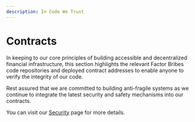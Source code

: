 ```yaml
---
description: In Code We Trust
---
```


# Contracts

In keeping to our core principles of building accessible and decentralized financial infrastructure, this section highlights the relevant Factor Bribes code repositories and deployed contract addresses to enable anyone to verify the integrity of our code.

Rest assured that we are committed to building anti-fragile systems as we continue to integrate the latest security and safety mechanisms into our contracts.

You can visit our [Security](../../../security/security.md) page for more details.

